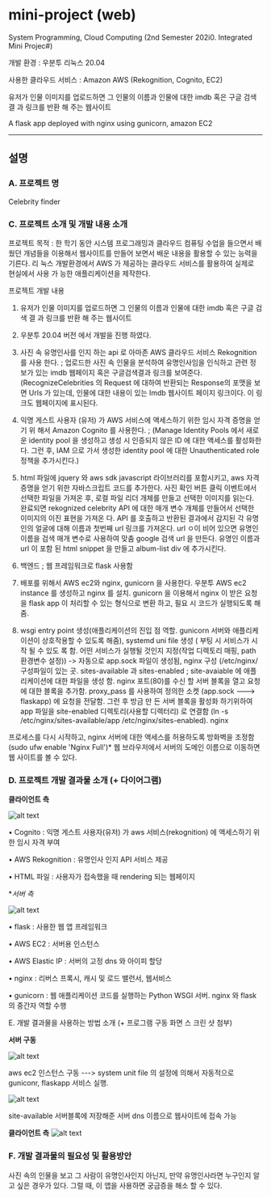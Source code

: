 
# mini-project (web)

System Programming, Cloud Computing (2nd Semester 202i0. Integrated Mini Projec#)

개발 환경 : 우분투 리눅스 20.04

사용한 클라우드 서비스 : Amazon AWS (Rekognition, Cognito, EC2)

유저가 인물 이미지를 업로드하면 그 인물의 이름과 인물에 대한 imdb 혹은 구글 검색 결 과 링크를 반환 해 주는 웹사이트

A flask app deployed with nginx using gunicorn, amazon EC2

----------------------------------------------------------------------------------------------------------

## 설명


### A. 프로젝트 명

Celebrity finder

### C. 프로젝트 소개 및 개발 내용 소개

프로젝트 목적 : 한 학기 동안 시스템 프로그래밍과 클라우드 컴퓨팅 수업을 들으면서 배웠던 개념들을 이용해서 웹사이트를 만들어 보면서 배운 내용을 활용할 수 있는 능력을 기른다. 리 눅스 개발환경에서 AWS 가 제공하는 클라우드 서비스를 활용하여 실제로 현실에서 사용 가 능한 애플리케이션을 제작한다.

프로젝트 개발 내용

1. 유저가 인물 이미지를 업로드하면 그 인물의 이름과 인물에 대한 imdb 혹은 구글 검색 결 과 링크를 반환 해 주는 웹사이트

2. 우분투 20.04 버전 에서 개발을 진행 하였다.

3. 사진 속 유명인사를 인지 하는 api 로 아마존 AWS 클라우드 서비스 Rekognition를 사용 한다. ; 업로드한 사진 속 인물을 분석하여 유명인사임을 인식하고 관련 정보가 있는 imdb 웹페이지 혹은 구글검색결과 링크를 보여준다. (RecognizeCelebrities 의 Request 에 대하여 반환되는 Response의 포맷을 보면 Urls 가 있는데, 인물에 대한 내용이 있는 Imdb 웹사이트 페이지 링크이다. 이 링크도 웹페이지에 표시된다.

4. 익명 게스트 사용자 (유저) 가 AWS 서비스에 액세스하기 위한 임시 자격 증명을 얻기 위 해서 Amazon Cognito 를 사용한다. ; (Manage Identity Pools 에서 새로운 identity pool 을 생성하고 생성 시 인증되지 않은 ID 에 대한 액세스를 활성화한다. 그런 후, IAM 으로 가서 생성한 identity pool 에 대한 Unauthenticated role 정책을 추가시킨다.)

5. html 파일에 jquery 와 aws sdk javascript 라이브러리를 포함시키고, aws 자격 증명을 얻기 위한 자바스크립트 코드를 추가한다. 사진 확인 버튼 클릭 이벤트에서 선택한 파일을 가져온 후, 로컬 파일 리더 개체를 만들고 선택한 이미지를 읽는다. 완료되면 rekognized celebrity API 에 대한 매개 변수 개체를 만들어서 선택한 이미지의 이진 표현을 가져온 다. API 를 호출하고 반환된 결과에서 감지된 각 유명인의 얼굴에 대해 이름과 첫번째 url 링크를 가져온다. url ㅇ이 비어 있으면 유명인 이름을 검색 매개 변수로 사용하여 맞춤 google 검색 url 을 만든다. 유명인 이름과 url 이 포함 된 html snippet 을 만들고 album-list div 에 추가시킨다.

6. 백엔드 ; 웹 프레임워크로 flask 사용함

7. 배포를 위해서 AWS ec2와 nginx, gunicorn 을 사용한다. 우분투 AWS ec2 instance 를 생성하고 nginx 를 설치. gunicorn 을 이용해서 nginx 이 받은 요청을 flask app 이 처리할 수 있는 형식으로 변환 하고, 필요 시 코드가 실행되도록 해줌.

8. wsgi entry point 생성(애플리케이션의 진입 점 역할. gunicorn 서버와 애플리케이션이 상호작용할 수 있도록 해줌), systemd uni file 생성 ( 부팅 시 서비스가 시작 될 수 있도 록 함. 어떤 서비스가 실행될 것인지 지정(작업 디렉토리 매핑, path 환경변수 설정)) -> 자동으로 app.sock 파일이 생성됨, nginx 구성 (/etc/nginx/ 구성파일이 있는 곳. sites-available 과 sites-enabled ; site-avaiable 에 애플리케이션에 대한 파일을 생성 함. nginx 포트(80)를 수신 할 서버 블록을 열고 요청에 대한 블록을 추가함. proxy_pass 를 사용하여 정의한 소켓 (app.sock ---> flaskapp) 에 요청을 전달함. 그런 후 방금 만 든 서버 블록을 활성화 하기위하여 app 파일을 site-enabled 디렉토리(사용할 디렉터리) 로 연결함 (ln -s /etc/nginx/sites-available/app /etc/nginx/sites-enabled). nginx

프로세스를 다시 시작하고, nginx 서버에 대한 액세스를 허용하도록 방화벽을 조정함 (sudo ufw enable 'Nginx Full')* 웹 브라우저에서 서버의 도메인 이름으로 이동하면 웹 사이트를 볼 수 있다.

### D. 프로젝트 개발 결과물 소개 (+ 다이어그램)

**클라이언트 측**
 
![alt text](https://i.ibb.co/MVrdnMP/4.png)


• Cognito : 익명 게스트 사용자(유저) 가 aws 서비스(rekognition) 에 액세스하기 위한 임시 자격 부여

• AWS Rekognition : 유명인사 인지 API 서비스 제공

• HTML 파일 : 사용자가 접속했을 때 rendering 되는 웹페이지 

**서버 측*

![alt text](https://i.ibb.co/HYXz1FJ/5.png)

• flask : 사용한 웹 앱 프레임워크

• AWS EC2 : 서버용 인스턴스

• AWS Elastic IP : 서버의 고정 dns 와 아이피 할당

• nginx : 리버스 프록시, 캐시 및 로드 밸런서, 웹서비스

• gunicorn : 웹 애플리케이션 코드를 실행하는 Python WSGI 서버. nginx 와 flask 의 중간자 역할 수행

E. 개발 결과물을 사용하는 방법 소개 (+ 프로그램 구동 화면 스 크린 샷 첨부)

**서버 구동**

![alt text](https://i.ibb.co/sKSsbJr/1.png)






aws ec2 인스턴스 구동 ---> system unit file 의 설정에 의해서 자동적으로 guniconr, flaskapp 서비스 실행.

![alt text](https://i.ibb.co/yPt14GL/2.png)

site-available 서버블록에 저장해준 서버 dns 이름으로 웹사이트에 접속 가능

**클라이언트 측**
 	![alt text](https://i.ibb.co/MfLq6Vn/3.png)


### F. 개발 결과물의 필요성 및 활용방안

사진 속의 인물을 보고 그 사람이 유명인사인지 아닌지, 만약 유명인사라면 누구인지 알고 싶은 경우가 있다. 그럴 때, 이 앱을 사용하면 궁금증을 해소 할 수 있다.
